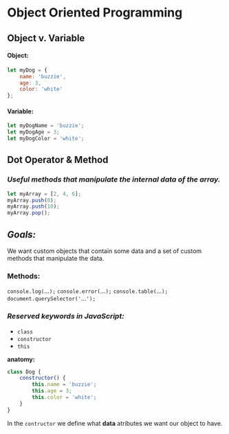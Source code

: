 # Object Oriented Programming

## Object v. Variable

#### Object:
```javascript
let myDog = {
	name: 'buzzie',
	age: 3,
	color: 'white'
};
```
#### Variable:
```javascript
let myDogName = 'buzzie';
let myDogAge = 3;
let myDogColor = 'white';
```

## Dot Operator & Method

### *Useful methods that manipulate the internal data of the array.*
```javascript
let myArray = [2, 4, 6];
myArray.push(8);
myArray.push(10);
myArray.pop();
```

## *Goals:*
We want custom objects that contain some data and a set of custom methods that manipulate the data.

### Methods:
`console.log(`...`);`
`console.error(`...`);`
`console.table(`...`);`
`document.querySelector('`...`');`

### *Reserved keywords in JavaScript:*
* `class`
* `constructor`
* `this`

**anatomy:** 

```javascript
class Dog {
	constructor() {
		this.name = 'buzzie';
		this.age = 3;
		this.color = 'white';
	}
}
```

In the `contructor` we define what **data** atributes we want our object to have.